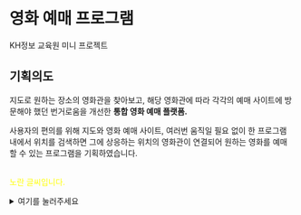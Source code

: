# 영화 예매 프로그램
KH정보 교육원 미니 프로젝트 

## 기획의도
지도로 원하는 장소의 영화관을 찾아보고, 해당 영화관에 따라 각각의 예매 사이트에 방문해야 했던 번거로움을 개선한 <b>통합 영화 예매 플랫폼. </b><br>

사용자의 편의를 위해 지도와 영화 예매 사이트, 여러번 움직일 필요 없이 한 프로그램 내에서 위치를 검색하면 그에 상응하는 위치의 영화관이 연결되어 원하는 영화를 예매 할 수 있는 프로그램을 기획하였습니다. <br><br>

<span style="color:yellow">노란 글씨입니다.</span>
<details>
<summary>여기를 눌러주세요</summary>
<div markdown="1">       

😎숨겨진 내용😎

</div>
</details>
